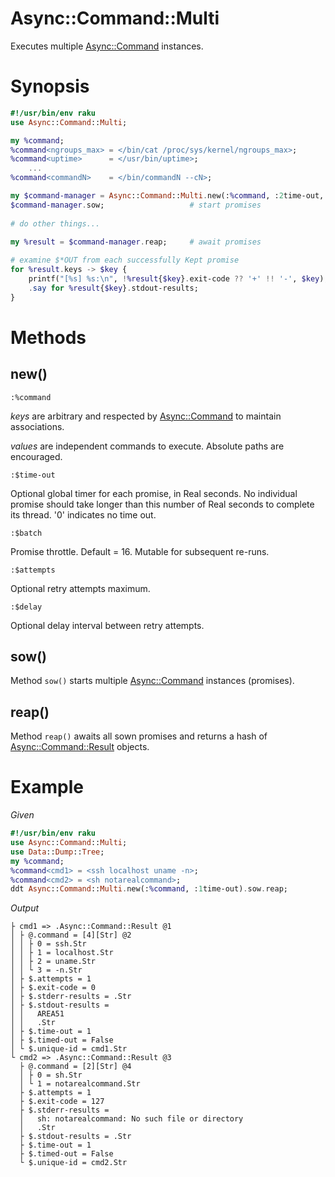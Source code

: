 Async::Command::Multi
=====================
Executes multiple [Async::Command](https://github.com/markldevine/raku-Async-Command/blob/main/doc/Async/Command.md) instances.

Synopsis
========

```raku
#!/usr/bin/env raku
use Async::Command::Multi;

my %command;
%command<ngroups_max> = </bin/cat /proc/sys/kernel/ngroups_max>;
%command<uptime>      = </usr/bin/uptime>;
    ...
%command<commandN>    = </bin/commandN --cN>;

my $command-manager = Async::Command::Multi.new(:%command, :2time-out, :4batch);
$command-manager.sow;                   # start promises
    
# do other things...
    
my %result = $command-manager.reap;     # await promises

# examine $*OUT from each successfully Kept promise
for %result.keys -> $key {
    printf("[%s] %s:\n", !%result{$key}.exit-code ?? '+' !! '-', $key);
    .say for %result{$key}.stdout-results;
}
```

Methods
=======

new()
-----

    :%command

_keys_ are arbitrary and respected by [Async::Command](https://github.com/markldevine/raku-Async-Command/blob/main/doc/Async/Command.md) to maintain associations.

_values_ are independent commands to execute. Absolute paths are encouraged.

    :$time-out

Optional global timer for each promise, in Real seconds. No individual promise should take longer than this number of Real seconds to complete its thread. '0' indicates no time out.

    :$batch

Promise throttle. Default = 16. Mutable for subsequent re-runs.

    :$attempts
    
Optional retry attempts maximum.

    :$delay
    
Optional delay interval between retry attempts.

sow()
-----

Method `sow()` starts multiple [Async::Command](https://github.com/markldevine/raku-Async-Command/blob/main/doc/Async/Command.md) instances (promises).

reap()
------

Method `reap()` awaits all sown promises and returns a hash of [Async::Command::Result](https://github.com/markldevine/raku-Async-Command/blob/main/doc/Async/Command/Result.md) objects.

Example
=======

_Given_

```raku
#!/usr/bin/env raku
use Async::Command::Multi;
use Data::Dump::Tree;
my %command;
%command<cmd1> = <ssh localhost uname -n>;
%command<cmd2> = <sh notarealcommand>;
ddt Async::Command::Multi.new(:%command, :1time-out).sow.reap;
```

_Output_

```
├ cmd1 => .Async::Command::Result @1
│ ├ @.command = [4][Str] @2
│ │ ├ 0 = ssh.Str
│ │ ├ 1 = localhost.Str
│ │ ├ 2 = uname.Str
│ │ └ 3 = -n.Str
│ ├ $.attempts = 1   
│ ├ $.exit-code = 0   
│ ├ $.stderr-results = .Str
│ ├ $.stdout-results = 
│ │   AREA51
│ │   .Str
│ ├ $.time-out = 1   
│ ├ $.timed-out = False
│ └ $.unique-id = cmd1.Str
└ cmd2 => .Async::Command::Result @3
  ├ @.command = [2][Str] @4
  │ ├ 0 = sh.Str
  │ └ 1 = notarealcommand.Str
  ├ $.attempts = 1   
  ├ $.exit-code = 127   
  ├ $.stderr-results = 
  │   sh: notarealcommand: No such file or directory
  │   .Str
  ├ $.stdout-results = .Str
  ├ $.time-out = 1   
  ├ $.timed-out = False
  └ $.unique-id = cmd2.Str
```
